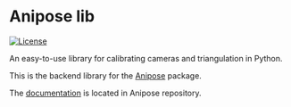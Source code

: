 # Anipose lib

 [![License](https://img.shields.io/badge/License-BSD%202--Clause-orange.svg)](https://opensource.org/licenses/BSD-2-Clause)
 
An easy-to-use library for calibrating cameras and triangulation in Python.

This is the backend library for the [Anipose](https://github.com/lambdaloop/anipose) package.

The [documentation](https://anipose.readthedocs.io/en/latest/aniposelib-tutorial.html) is located in Anipose repository.

